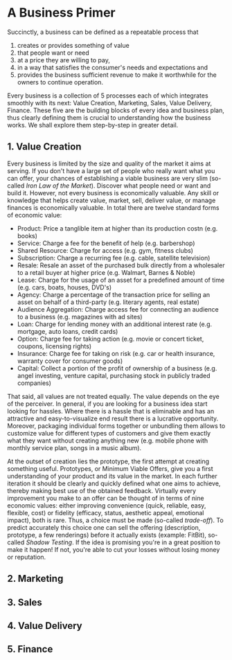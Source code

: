# A Business Primer

Succinctly, a business can be defined as a repeatable process that
1. creates or provides something of value
2. that people want or need
3. at a price they are willing to pay, 
4. in a way that satisfies the consumer's needs and expectations and
5. provides the business sufficient revenue to make it worthwhile for the owners to continue operation.

Every business is a collection of 5 processes each of which integrates smoothly with its next: Value Creation, Marketing, Sales, Value Delivery, Finance. These five are the building blocks of every idea and business plan, thus clearly defining them is crucial to understanding how the business works. We shall explore them step-by-step in greater detail.

## 1. Value Creation
Every business is limited by the size and quality of the market it aims at serving. If you don't have a large set of people who really want what you can offer, your chances of establishing a viable business are very slim (so-called *Iron Law of the Market*). Discover what people need or want and build it. However, not every business is economically valuable. Any skill or knowledge that helps create value, market, sell, deliver value, or manage finances is economically valuable. In total there are twelve standard forms of economic value:
* Product: Price a tanglible item at higher than its production costn (e.g. books)
* Service: Charge a fee for the benefit of help (e.g. barbershop)
* Shared Resource: Charge for access (e.g. gym, fitness clubs)
* Subscription: Charge a recurring fee (e.g. cable, satellite television)
* Resale: Resale an asset of the purchased bulk directly from a wholesaler to a retail buyer at higher price (e.g. Walmart, Barnes & Noble)
* Lease: Charge for the usage of an asset for a predefined amount of time (e.g. cars, boats, houses, DVD's)
* Agency: Charge a percentage of the transaction price for selling an asset on behalf of a third-party (e.g. literary agents, real estate)
* Audience Aggregation: Charge access fee for connecting an audience to a business (e.g. magazines with ad sites)
* Loan: Charge for lending money with an additional interest rate (e.g. mortgage, auto loans, credit cards)
* Option: Charge fee for taking action (e.g. movie or concert ticket, coupons, licensing rights)
* Insurance: Charge fee for taking on risk (e.g. car or health insurance, warranty cover for consumer goods)
* Capital: Collect a portion of the profit of ownership of a business (e.g. angel investing, venture capital, purchasing stock in publicly traded companies)

That said, all values are not treated equally. The value depends on the eye of the perceiver. In general, if you are looking for a business idea start looking for hassles. Where there is a hassle that is eliminable and has an attractive and easy-to-visualize end result there is a lucrative opportunity. Moreover, packaging individual forms together or unbundling them allows to customize value for different types of customers and give them exactly what they want without creating anything new (e.g. mobile phone with monthly service plan, songs in a music album).

At the outset of creation lies the prototype, the first attempt at creating something useful. Prototypes, or Minimum Viable Offers, give you a first understanding of your product and its value in the market. In each further iteration it should be clearly and quickly defined what one aims to achieve, thereby making best use of the obtained feedback. Virtually every improvement you make to an offer can be thought of in terms of nine economic values: either improving convenience (quick, reliable, easy, flexible, cost) or fidelity (efficacy, status, aesthetic appeal, emotional impact), both is rare. Thus, a choice must be made (so-called *trade-off*). To predict accurately this choice one can sell the offering (description, prototype, a few renderings) before it actually exists (example: FitBit), so-called *Shadow Testing*. If the idea is promising you're in a great position to make it happen! If not, you're able to cut your losses without losing money or reputation.

## 2. Marketing

## 3. Sales

## 4. Value Delivery

## 5. Finance



